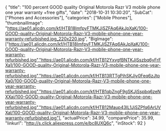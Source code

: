 {
	"title": "100 percent GOOD quality Original Motorola Razr V3 mobile phone one year warranty +free gifts",
	"date": "2018-10-31 10:30:20",
	"SubCat": ["Phones and Accessories"],
	"categories": ["Mobile Phones"],
	"thumbnailImage": "https://ae01.alicdn.com/kf/HTB18ImfpyFTMKJjSZFAq6AkJpXaK/100-GOOD-quality-Original-Motorola-Razr-V3-mobile-phone-one-year-warranty-refurbished.jpg_220x220.jpg",
	"BigImage": ["https://ae01.alicdn.com/kf/HTB18ImfpyFTMKJjSZFAq6AkJpXaK/100-GOOD-quality-Original-Motorola-Razr-V3-mobile-phone-one-year-warranty-refurbished.jpg","https://ae01.alicdn.com/kf/HTB12YxvgfBNTKJjSszbq6yFrFXa1/100-GOOD-quality-Original-Motorola-Razr-V3-mobile-phone-one-year-warranty-refurbished.jpg","https://ae01.alicdn.com/kf/HTB13RTTgPihSKJjy0Feq6zJtpXa0/100-GOOD-quality-Original-Motorola-Razr-V3-mobile-phone-one-year-warranty-refurbished.jpg","https://ae01.alicdn.com/kf/HTB1qbZngF9gSKJjSspbq6zeNXXaj/100-GOOD-quality-Original-Motorola-Razr-V3-mobile-phone-one-year-warranty-refurbished.jpg","https://ae01.alicdn.com/kf/HTB12Maup43IL1JjSZPfq6ArUVXal/100-GOOD-quality-Original-Motorola-Razr-V3-mobile-phone-one-year-warranty-refurbished.jpg"],
	"actualPrice": 34.99,
	"comparePrice": 35.99,
	"linkurl": "http://s.click.aliexpress.com/e/bc8UXQ6c",
	"inStock": 92
}
